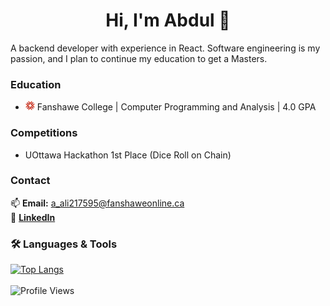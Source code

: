 <h1 align="center">Hi, I'm Abdul 👋</h1>

A backend developer with experience in React. Software engineering is my passion, and I plan to continue my education to get a Masters.

### Education

<ul>
  <li>
    <img src="./images/fanshawe_logo.png" alt="Fanshawe Logo" width="15"/>
    Fanshawe College | Computer Programming and Analysis | 4.0 GPA
  </li>
</ul>

### Competitions

<ul>
  <li>UOttawa Hackathon 1st Place (Dice Roll on Chain)</li>
</ul>

### Contact

📫 **Email:** a_ali217595@fanshaweonline.ca  
🔗 **[LinkedIn](https://www.linkedin.com/in/abdulmuhaimin-ali/)**

### 🛠 Languages & Tools

[![Top Langs](https://github-readme-stats.vercel.app/api/top-langs/?username=Abdulmuhaimin-Ali&layout=compact&theme=transparent)](https://github.com/Abdulmuhaimin-Ali)  
<br>
![Profile Views](https://komarev.com/ghpvc/?username=Abdulmuhaimin-Ali&color=blue&style=flat)
